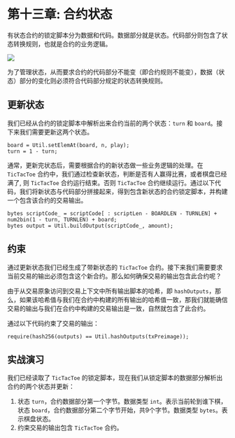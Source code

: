 # 第十三章: 合约状态

有状态合约的锁定脚本分为数据和代码。数据部分就是状态。代码部分则包含了状态转换规则，也就是合约的业务逻辑。

![](https://img-blog.csdnimg.cn/20200712230128735.png?x-oss-process=image/watermark,type_ZmFuZ3poZW5naGVpdGk,shadow_10,text_aHR0cHM6Ly9ibG9nLmNzZG4ubmV0L2ZyZWVkb21oZXJv,size_16,color_FFFFFF,t_70#pic_center)

为了管理状态，从而要求合约的代码部分不能变（即合约规则不能变），数据（状态）部分的变化则必须符合代码部分规定的状态转换规则。


## 更新状态
我们已经从合约的锁定脚本中解析出来合约当前的两个状态：`turn` 和 `board`。接下来我们需要更新这两个状态。

```solidity
board = Util.setElemAt(board, n, play);
turn = 1 - turn;
```


通常，更新完状态后，需要根据合约的新状态做一些业务逻辑的处理。在 `TicTacToe` 合约中，我们通过检查新状态，判断是否有人赢得比赛，或者棋盘已经满了, 则 `TicTacToe` 合约运行结束。否则 `TicTacToe` 合约继续运行。通过以下代码，我们将新状态与代码部分拼接起来，得到包含新状态的合约锁定脚本，并构建一个包含该合约的交易输出。

```solidity
bytes scriptCode_ = scriptCode[ : scriptLen - BOARDLEN - TURNLEN] + num2bin(1 - turn, TURNLEN) + board;
bytes output = Util.buildOutput(scriptCode_, amount);
```
  
## 约束
通过更新状态我们已经生成了带新状态的 `TicTacToe` 合约。接下来我们需要要求当前交易的输出必须包含这个新合约。那么如何确保交易的输出包含此合约呢？

由于从交易原象访问到交易上下文中所有输出脚本的哈希，即 `hashOutputs`，那么，如果该哈希值与我们在合约中构建的所有输出的哈希值一致，那我们就能确信交易的输出与我们在合约中构建的交易输出是一致，自然就包含了此合约。

通过以下代码约束了交易的输出：

```solidity
require(hash256(outputs) == Util.hashOutputs(txPreimage));
```


## 实战演习

我们已经读取了 `TicTacToe` 的锁定脚本，现在我们从锁定脚本的数据部分解析出合约的两个状态并更新：

1. 状态 `turn`，合约数据部分第一个字节。数据类型 `int`。表示当前轮到谁下棋，状态 `board`，合约数据部分第二个字节开始，共9个字节。数据类型 `bytes`。表示棋盘状态。
2. 约束交易的输出包含  `TicTacToe` 合约。